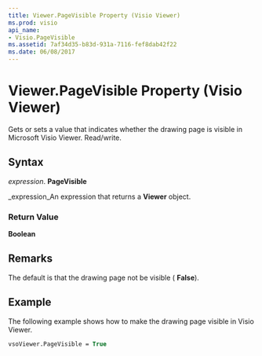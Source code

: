 ```yaml
---
title: Viewer.PageVisible Property (Visio Viewer)
ms.prod: visio
api_name:
- Visio.PageVisible
ms.assetid: 7af34d35-b83d-931a-7116-fef8dab42f22
ms.date: 06/08/2017
---
```



# Viewer.PageVisible Property (Visio Viewer)

Gets or sets a value that indicates whether the drawing page is visible in Microsoft Visio Viewer. Read/write.


## Syntax

 _expression_. **PageVisible**

 _expression_An expression that returns a  **Viewer** object.


### Return Value

 **Boolean**


## Remarks

The default is that the drawing page not be visible ( **False**).


## Example

The following example shows how to make the drawing page visible in Visio Viewer.


```vb
vsoViewer.PageVisible = True
```


